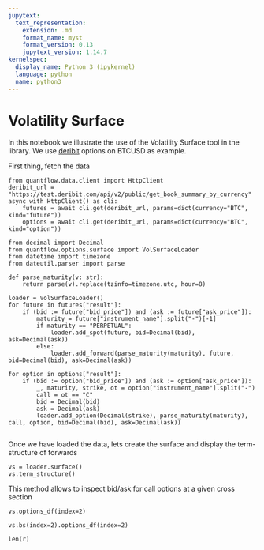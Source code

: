 ```yaml
---
jupytext:
  text_representation:
    extension: .md
    format_name: myst
    format_version: 0.13
    jupytext_version: 1.14.7
kernelspec:
  display_name: Python 3 (ipykernel)
  language: python
  name: python3
---
```


# Volatility Surface

In this notebook we illustrate the use of the Volatility Surface tool in the library. We use [deribit](https://docs.deribit.com/) options on BTCUSD as example.

First thing, fetch the data

```{code-cell} ipython3
from quantflow.data.client import HttpClient
deribit_url = "https://test.deribit.com/api/v2/public/get_book_summary_by_currency"
async with HttpClient() as cli:
    futures = await cli.get(deribit_url, params=dict(currency="BTC", kind="future"))
    options = await cli.get(deribit_url, params=dict(currency="BTC", kind="option"))
```

```{code-cell} ipython3
from decimal import Decimal
from quantflow.options.surface import VolSurfaceLoader
from datetime import timezone
from dateutil.parser import parse

def parse_maturity(v: str):
    return parse(v).replace(tzinfo=timezone.utc, hour=8)
    
loader = VolSurfaceLoader()
for future in futures["result"]:
    if (bid := future["bid_price"]) and (ask := future["ask_price"]):
        maturity = future["instrument_name"].split("-")[-1]
        if maturity == "PERPETUAL":
            loader.add_spot(future, bid=Decimal(bid), ask=Decimal(ask))
        else:
            loader.add_forward(parse_maturity(maturity), future, bid=Decimal(bid), ask=Decimal(ask))

for option in options["result"]:
    if (bid := option["bid_price"]) and (ask := option["ask_price"]):
        _, maturity, strike, ot = option["instrument_name"].split("-")
        call = ot == "C"
        bid = Decimal(bid)
        ask = Decimal(ask)
        loader.add_option(Decimal(strike), parse_maturity(maturity), call, option, bid=Decimal(bid), ask=Decimal(ask))
    
```

Once we have loaded the data, lets create the surface and display the term-structure of forwards

```{code-cell} ipython3
vs = loader.surface()
vs.term_structure()
```

This method allows to inspect bid/ask for call options at a given cross section

```{code-cell} ipython3
vs.options_df(index=2)
```

```{code-cell} ipython3
vs.bs(index=2).options_df(index=2)
```

```{code-cell} ipython3
len(r)
```

```{code-cell} ipython3

```
